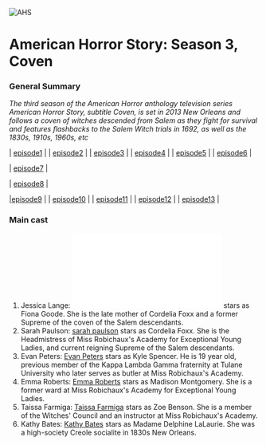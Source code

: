 
![AHS](https://github.com/user-attachments/assets/f263aa45-d945-4ac0-86d6-a29e0ba0c70f)
# American Horror Story: Season 3, Coven



 ### General Summary
  
  *The third season of the American Horror anthology television series American Horror Story, subtitle Coven, is set in 2013 New Orleans and follows a coven of witches descended from Salem as they fight for survival and features flashbacks to the Salem Witch trials in 1692, as well as the 1830s, 1910s, 1960s, etc*

| [episode1](episode1.md) |      | [episode2](episode2.md) |      |  [episode3](episode3.md)  |     |  [episode4](episode4.md)  |     | [episode5](episode5.md)  |    | [episode6](episode6.md) |      

| [episode7](episode7.md) |      

 | [episode8](episode8.md) |     




 |[episode9](episode9.md) |          | [episode10](episode10.md) |         | [episode11](episode11.md) |         | [episode12](episode12.md) |           | [episode13](episode13.md) |


### Main cast
1. Jessica Lange: ![jessica lange](jessica.md)  stars as Fiona Goode. She is the late mother of Cordelia Foxx and a former Supreme of the coven of the Salem descendants. 
2. Sarah Paulson: [sarah paulson](sarah.md) stars as Cordelia Foxx. She is the Headmistress of Miss Robichaux's Academy for Exceptional Young Ladies, and current reigning Supreme of the Salem descendants. 
3. Evan Peters: [Evan Peters](evan.md) stars as Kyle Spencer. He is 19 year old, previous member of the Kappa Lambda Gamma fraternity at Tulane University who later serves as butler at Miss Robichaux's Academy. 
4. Emma Roberts: [Emma Roberts](emma.md) stars as Madison Montgomery. She is a former ward at Miss Robichaux's Academy for Exceptional Young Ladies. 
5. Taissa Farmiga: [Taissa Farmiga](taissa.md) stars as Zoe Benson. She is a member of the Witches' Council and an instructor at Miss Robichaux's Academy. 
6. Kathy Bates: [Kathy Bates](kathy.md) stars as Madame Delphine LaLaurie. She was a high-society Creole socialite in 1830s New Orleans. 

 
